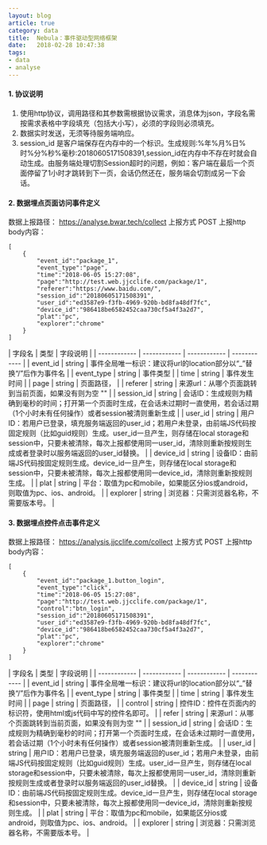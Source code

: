 ```yaml
---
layout: blog
article: true
category: data
title:  Nebula：事件驱动型网络框架
date:   2018-02-28 10:47:38
tags:
- data
- analyse
---
```



#### 1. 协议说明
1. 使用http协议，调用路径和其参数需根据协议需求，消息体为json，字段名需按需求表格中字段填充（包括大小写），必须的字段则必须填充。
2. 数据实时发送，无须等待服务端响应。
3. session_id 是客户端保存在内存中的一个标识。生成规则:%年%月%日%时%分%秒%毫秒:20180605171508391,session_id在内存中不存在时就会自动生成。由服务端处理切割Session超时的问题，例如：客户端在最后一个页面停留了1小时才跳转到下一页，会话仍然还在，服务端会切割成另一下会话。

#### 2. 数据埋点页面访问事件定义
数据上报路径： https://analyse.bwar.tech/collect
上报方式  POST
上报http body内容：

```
[
    {
        "event_id":"package_1",
        "event_type":"page",
        "time":"2018-06-05 15:27:08",
        "page":"http://test.web.jjcclife.com/package/1",
        "referer":"https://www.baidu.com/",
        "session_id":"20180605171508391",
        "user_id":"ed3587e9-f3fb-4969-920b-bd8fa48df7fc",
        "device_id":"986418be6582452caa730cf5a4f3a2d7",
        "plat":"pc",
        "explorer":"chrome"
    }
]
```
| 字段名  | 类型  | 字段说明  |
| ------------ | ------------ | ------------ | ------------ |
| event_id | string | 事件全局唯一标识：建议将url的location部分以“_”替换“/”后作为事件名 |
| event_type | string | 事件类型 |
| time | string | 事件发生时间 |
| page | string | 页面路径，  |
| referer | string | 来源url：从哪个页面跳转到当前页面，如果没有则为空 ""  |
| session_id | string | 会话ID：生成规则为精确到毫秒的时间；打开第一个页面时生成，在会话未过期时一直使用，若会话过期（1个小时未有任何操作）或者session被清则重新生成  |
| user_id | string | 用户ID：若用户已登录，填充服务端返回的user_id；若用户未登录，由前端JS代码按固定规则（比如guid规则）生成。user_id一旦产生，则存储在local storage和session中，只要未被清除，每次上报都使用同一user_id，清除则重新按规则生成或者登录时以服务端返回的user_id替换。 |
| device_id | string | 设备ID：由前端JS代码按固定规则生成。device_id一旦产生，则存储在local storage和session中，只要未被清除，每次上报都使用同一device_id，清除则重新按规则生成。 |
| plat | string | 平台：取值为pc和mobile，如果能区分ios或android，则取值为pc、ios、android。 |
| explorer | string | 浏览器：只需浏览器名称，不需要版本号。 |


#### 3. 数据埋点控件点击事件定义
数据上报路径： https://analysis.jjcclife.com/collect
上报方式 POST
上报http body内容：

```
[
    {
        "event_id":"package_1.button_login",
        "event_type":"click",
        "time":"2018-06-05 15:27:08",
        "page":"http://test.web.jjcclife.com/package/1",
        "control":"btn_login",
        "session_id":"20180605171508391",
        "user_id":"ed3587e9-f3fb-4969-920b-bd8fa48df7fc",
        "device_id":"986418be6582452caa730cf5a4f3a2d7",
        "plat":"pc",
        "explorer":"chrome"
    }
]
```

| 字段名  | 类型  | 字段说明  |
| ------------ | ------------ | ------------ | ------------ |
| event_id | string | 事件全局唯一标识：建议将url的location部分以“_”替换“/”后作为事件名 |
| event_type | string | 事件类型 |
| time | string | 事件发生时间 |
| page | string | 页面路径，  |
| control | string | 控件ID：控件在页面内的标识符，使用html或js代码中写的控件名即可。 |
| refer | string | 来源url：从哪个页面跳转到当前页面，如果没有则为空 ""  |
| session_id | string | 会话ID：生成规则为精确到毫秒的时间；打开第一个页面时生成，在会话未过期时一直使用，若会话过期（1个小时未有任何操作）或者session被清则重新生成。  |
| user_id | string | 用户ID：若用户已登录，填充服务端返回的user_id；若用户未登录，由前端JS代码按固定规则（比如guid规则）生成。user_id一旦产生，则存储在local storage和session中，只要未被清除，每次上报都使用同一user_id，清除则重新按规则生成或者登录时以服务端返回的user_id替换。 |
| device_id | string | 设备ID：由前端JS代码按固定规则生成。device_id一旦产生，则存储在local storage和session中，只要未被清除，每次上报都使用同一device_id，清除则重新按规则生成。 |
| plat | string | 平台：取值为pc和mobile，如果能区分ios或android，则取值为pc、ios、android。 |
| explorer | string | 浏览器：只需浏览器名称，不需要版本号。 |


